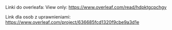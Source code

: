 Linki do overleafa:
View only:
https://www.overleaf.com/read/hdpktgcpchgy

Link dla osob z uprawnieniami:
https://www.overleaf.com/project/636685fcd1320f9cbe9a3d1e

